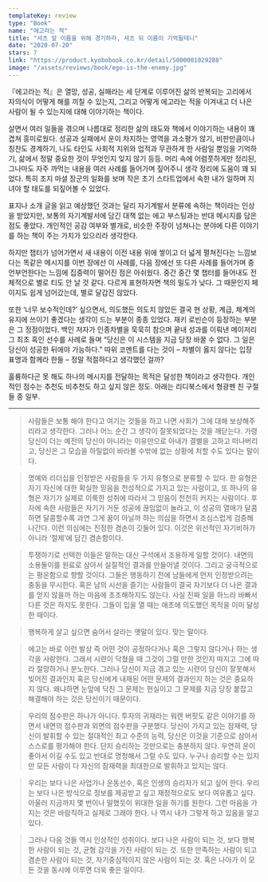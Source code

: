 ```yaml
---
templateKey: review
type: "Book"
name: "에고라는 적"
title: "셔츠 앞 이름을 위해 경기하라, 셔츠 뒤 이름이 기억될테니"
date: "2020-07-20"
stars: 7
link: "https://product.kyobobook.co.kr/detail/S000001029288"
image: "/assets/reviews/book/ego-is-the-enemy.jpg"
---
```

『에고라는 적』은 열망, 성공, 실패라는 세 단계로 이루어진 삶의 반복되는 고리에서 자의식이 어떻게 해를 끼칠 수 있는지, 그리고 어떻게 에고라는 적을 이겨내고 더 나은 사람이 될 수 있는지에 대해 이야기하는 책이다.

살면서 여러 일들을 겪으며 나름대로 정리한 삶의 태도와 책에서 이야기하는 내용이 꽤 겹쳐 흥미로웠다. 성공과 실패에서 운이 차지하는 영역을 과소평가 않기, 비판만큼이나 칭찬도 경계하기, 나도 타인도 사회적 지위와 업적과 무관하게 한 사람일 뿐임을 기억하기, 삶에서 정말 중요한 것이 무엇인지 잊지 않기 등등. 머리 속에 어렴풋하게만 정리된, 그나마도 자주 까먹는 내용을 여러 사례를 들어가며 짚어주니 생각 정리에 도움이 꽤 되었다. 특히 조지 마셜 장군의 일화를 보며 작은 초기 스타트업에서 속한 내가 일하며 지녀야 할 태도를 되짚어볼 수 있었다.

표지나 소개 글을 읽고 예상했던 것과는 달리 자기계발서 분류에 속하는 책이라는 인상을 받았지만, 보통의 자기계발서에 담긴 대책 없는 에고 부스팅과는 반대 메시지를 담은 점도 좋았다. 개인적인 공감 여부와 별개로, 비슷한 주장이 넘쳐나는 분야에 다른 이야기를 하는 책이 주는 가치가 있으리라 생각한다.

하지만 챕터가 넘어가면서 새 내용이 이전 내용 위에 쌓이고 더 넓게 펼쳐진다는 느낌보다는 똑같은 메시지를 이번 장에선 이 사례를, 다음 장에선 또 다른 사례를 들어가며 중언부언한다는 느낌에 집중력이 떨어진 점은 아쉬웠다. 중간 중간 몇 챕터를 들어내도 전체적으로 별로 티도 안 날 것 같다. 다르게 표현하자면 책의 밀도가 낮다. 그 때문인지 페이지도 쉽게 넘어갔는데, 별로 달갑진 않았다.

또한 ‘너무 보수적인데?’ 싶으면서, 의도했든 의도치 않았든 결국 현 상황, 계급, 체계의 유지에 쓰이기 좋겠다는 생각이 드는 부분이 종종 있었다. 재키 로빈슨이 등장하는 부분은 그 정점이었다. 백인 저자가 인종차별을 묵묵히 참으며 끝내 성과를 이뤄낸 메이저리그 최초 흑인 선수를 사례로 들며 “당신은 이 시스템을 지금 당장 바꿀 수 없다. 그 일은 당신이 성공한 뒤에야 가능하다.” 따위 코멘트를 다는 것이 – 차별이 옳지 않다는 입장 표명과 함께라 한들 – 정말 적절하다고 생각했던 걸까?

훌륭하다곤 못 해도 하나의 메시지를 전달하는 목적은 달성한 책이라고 생각한다. 개인적인 점수는 추천도 비추천도 하고 싶지 않은 정도. 아래는 리디북스에서 형광펜 친 구절들 중 일부.

---

> 사람들은 보통 해야 한다고 여기는 것들을 하고 나면 사회가 그에 대해 보상해주리라고 생각한다. 그러나 어느 순간 그 생각이 잘못되었다는 것을 깨닫는다. 가령 당신이 더는 예전의 당신이 아니라는 이유만으로 아내가 결별을 고하고 떠나버리고, 당신은 그 모습을 하릴없이 바라볼 수밖에 없는 상황에 처할 수도 있다는 말이다.

> 명예와 리더십을 인정받은 사람들을 두 가지 유형으로 분류할 수 있다. 한 유형은 자기 자신에 대한 확실한 믿음을 천성적으로 가지고 있는 사람이고, 또 하나의 유형은 자기가 실제로 이룩한 성취에 따라서 그 믿음이 천천히 커지는 사람이다. 후자에 속한 사람들은 자기가 거둔 성공에 끊임없이 놀라고, 이 성공의 열매가 달콤하면 달콤할수록 과연 그게 꿈이 아닐까 하는 의심을 하면서 조심스럽게 검증해나간다. 이런 의심에는 진정한 겸손이 깃들어 있다. 이것은 위선적인 자기비하가 아니라 ‘절제’에 담긴 겸손함이다.

> 투쟁하기로 선택한 이들은 말하는 대신 구석에서 조용하게 일할 것이다. 내면의 소용돌이를 원료로 삼아서 실질적인 결과를 만들어낼 것이다. 그리고 궁극적으로는 평온함으로 향할 것이다. 그들은 행동하기 전에 남들에게 먼저 인정받으려는 충동을 무시한다. 혹은 남의 시선을 즐기는 사람들이 결국 자기보다 더 나은 결과를 얻지 않을까 하는 마음에 초조해하지도 않는다. 사실 진짜 일을 하느라 바빠서 다른 것은 하지도 못한다. 그들이 입을 열 때는 애초에 의도했던 목적을 이미 달성한 때이다.

> 행복하게 살고 싶으면 숨어서 살라는 옛말이 있다. 맞는 말이다.

> 에고는 바로 이런 발상 즉 어떤 것이 공정하다거나 혹은 그렇지 않다거나 하는 생각을 사랑한다. 그래서 시련이 닥쳤을 때 그것이 그럴 만한 것인지 따지고 그에 따라 절망하거나 분노한다. 그러나 당신이 지금 겪고 있는 시련이 당신이 잘못해서 빚어진 결과인지 혹은 당신에게 내재된 어떤 문제의 결과인지 하는 것은 중요하지 않다. 왜냐하면 눈앞에 닥친 그 문제는 현실이고 그 문제를 지금 당장 붙잡고 해결해야 하는 것은 당신이기 때문이다.

> 우리의 점수판은 하나가 아니다. 투자의 귀재라는 워렌 버핏도 같은 이야기를 하면서 내면의 점수판과 외면의 점수판을 구분했다. 당신이 가지고 있는 잠재력, 당신이 발휘할 수 있는 절대적인 최고 수준의 능력, 당신은 이것을 기준으로 삼아서 스스로를 평가해야 한다. 단지 승리하는 것만으로는 충분하지 않다. 우연히 운이 좋아서 이길 수도 있고 반대로 멍청해서 그럴 수도 있다. 누구나 승리할 수는 있지만 모든 사람이 다 자신의 잠재력을 최대한으로 발휘하고 있지는 않다.

> 우리는 보다 나은 사업가나 운동선수, 혹은 인생의 승리자가 되고 싶어 한다. 우리는 보다 나은 방식으로 정보를 제공받고 싶고 재정적으로도 보다 여유롭고 싶다. 아울러 지금까지 몇 번이나 말했듯이 위대한 일을 하기를 원한다. 그런 마음을 가지는 것은 바람직하고 실제로 그래야 한다. 나 역시 내가 그렇게 하고 있음을 알고 있다.

> 그러나 다음 것들 역시 인상적인 성취이다. 보다 나은 사람이 되는 것, 보다 행복한 사람이 되는 것, 균형 감각을 가진 사람이 되는 것. 또한 만족하는 사람이 되고 겸손한 사람이 되는 것, 자기중심적이지 않은 사람이 되는 것. 혹은 나아가 이 모든 것을 동시에 이루면 더욱 좋은 일이다.